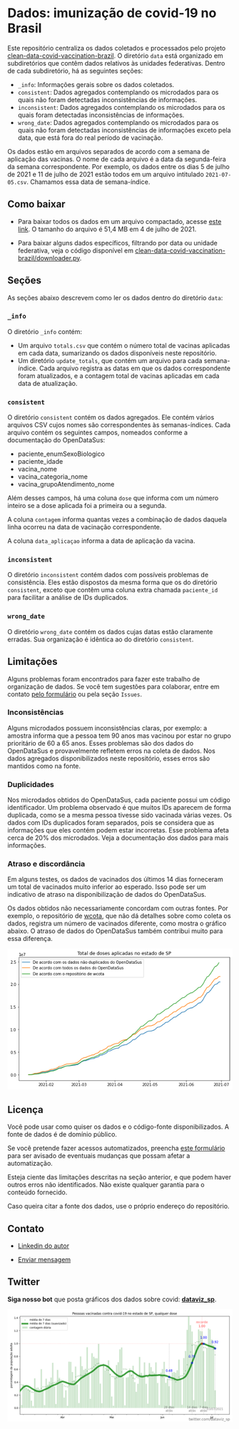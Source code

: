 # Dados: imunização de covid-19 no Brasil

Este repositório centraliza os dados coletados e processados pelo projeto [clean-data-covid-vaccination-brazil](https://github.com/raphsilva/clean-data-covid-vaccination-brazil). 
O diretório `data` está organizado em subdiretórios que contêm dados relativos às unidades federativas. 
Dentro de cada subdiretório, há as seguintes seções:

* `_info`: Informações gerais sobre os dados coletados. 
* `consistent`: Dados agregados contemplando os microdados para os quais não foram detectadas inconsistências de informações. 
* `inconsistent`: Dados agregados contemplando os microdados para os quais foram detectadas inconsistências de informações. 
* `wrong_date`: Dados agregados contemplando os microdados para os quais não foram detectadas inconsistências de informações exceto pela data, que está fora do real período de vacinação.

Os dados estão em arquivos separados de acordo com a semana de aplicação das vacinas. O nome de cada arquivo é a data da segunda-feira da semana correspondente. Por exemplo, os dados entre os dias 5 de julho de 2021 e 11 de julho de 2021 estão todos em um arquivo intitulado `2021-07-05.csv`. Chamamos essa data de semana-índice.

## Como baixar

* Para baixar todos os dados em um arquivo compactado, acesse [este link](https://github.com/raphsilva/data-covid-vaccination-brazil/archive/refs/heads/master.zip). O tamanho do arquivo é 51,4 MB em 4 de julho de 2021.

* Para baixar alguns dados específicos, filtrando por data ou unidade federativa, veja o código disponível em [clean-data-covid-vaccination-brazil/downloader.py](https://github.com/raphsilva/clean-data-covid-vaccination-brazil/blob/master/downloader.py).

## Seções

As seções abaixo descrevem como ler os dados dentro do diretório `data`:

### `_info`

O diretório `_info` contém:

* Um arquivo `totals.csv` que contém o número total de vacinas aplicadas em cada data, sumarizando os dados disponíveis neste repositório. 
* Um diretório `update_totals`, que contém um arquivo para cada semana-índice. Cada arquivo registra as datas em que os dados correspondente foram atualizados, e a contagem total de vacinas aplicadas em cada data de atualização.

### `consistent`

O diretório `consistent` contém os dados agregados. Ele contém vários arquivos CSV cujos nomes são correspondentes às semanas-índices. Cada arquivo contém os seguintes campos, nomeados conforme a documentação do OpenDataSus: 
* paciente_enumSexoBiologico
* paciente_idade 
* vacina_nome
* vacina_categoria_nome
* vacina_grupoAtendimento_nome

Além desses campos, há uma coluna `dose` que informa com um número inteiro se a dose aplicada foi a primeira ou a segunda. 

A coluna `contagem` informa quantas vezes a combinação de dados daquela linha ocorreu na data de vacinação correspondente. 

A coluna `data_aplicaçao` informa a data de aplicação da vacina.

### `inconsistent`

O diretório `inconsistent` contém dados com possíveis problemas de consistência. Eles estão dispostos da mesma forma que os do diretório `consistent`, exceto que contêm uma coluna extra chamada `paciente_id` para facilitar a análise de IDs duplicados. 

### `wrong_date`

O diretório `wrong_date` contém os dados cujas datas estão claramente erradas. Sua organização é idêntica ao do diretório `consistent`.

## Limitações

Alguns problemas foram encontrados para fazer este trabalho de organização de dados. Se você tem sugestões para colaborar, entre em contato [pelo formulário](https://forms.gle/1Yvy67id5pPteGzz9) ou pela seção `Issues`.

### Inconsistências

Alguns microdados possuem inconsistências claras, por exemplo: a amostra informa que a pessoa tem 90 anos mas vacinou por estar no grupo prioritário de 60 a 65 anos. Esses problemas são dos dados do OpenDataSus e provavelmente refletem erros na coleta de dados. Nos dados agregados disponibilizados neste repositório, esses erros são mantidos como na fonte.

### Duplicidades

Nos microdados obtidos do OpenDataSus, cada paciente possui um código identificador. Um problema observado é que muitos IDs aparecem de forma duplicada, como se a mesma pessoa tivesse sido vacinada várias vezes. Os dados com IDs duplicados foram separados, pois se considera que as informações que eles contém podem estar incorretas. Esse problema afeta cerca de 20% dos microdados. Veja a documentação dos dados para mais informações. 

### Atraso e discordância

Em alguns testes, os dados de vacinados dos últimos 14 dias forneceram um total de vacinados muito inferior ao esperado. Isso pode ser um indicativo de atraso na disponibilização de dados do OpenDataSus. 

Os dados obtidos não necessariamente concordam com outras fontes. Por exemplo, o repositório de [wcota](https://github.com/wcota/covid19br), que não dá detalhes sobre como coleta os dados, registra um número de vacinados diferente, como mostra o gráfico abaixo. O atraso de dados do OpenDataSus também contribui muito para essa diferença. 

![](comparação_totais.png)

## Licença
Você pode usar como quiser os dados e o código-fonte disponibilizados. A fonte de dados é de domínio público. 

Se você pretende fazer acessos automatizados, preencha [este formulário](https://forms.gle/1Yvy67id5pPteGzz9) para ser avisado de eventuais mudanças que possam afetar a automatização.

Esteja ciente das limitações descritas na seção anterior, e que podem haver outros erros não identificados. Não existe qualquer garantia para o conteúdo fornecido.

Caso queira citar a fonte dos dados, use o próprio endereço do repositório.

## Contato

* [Linkedin do autor](https://www.linkedin.com/in/raphael-da-silva/)

* [Enviar mensagem](https://forms.gle/1Yvy67id5pPteGzz9)

## Twitter

**Siga nosso bot** que posta gráficos dos dados sobre covid:
**[dataviz_sp](https://twitter.com/dataviz_sp)**.

[![](dataviz_demo.png)](https://twitter.com/dataviz_sp)